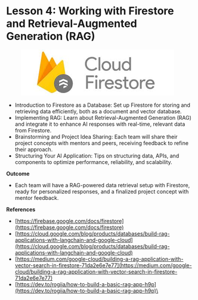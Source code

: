 # Lesson 4: Working with Firestore and Retrieval-Augmented Generation (RAG)



<figure><img src="../.gitbook/assets/fire-store.jpg" alt=""><figcaption></figcaption></figure>

* Introduction to Firestore as a Database: Set up Firestore for storing and retrieving data efficiently, both as a document and vector database.
* ​Implementing RAG: Learn about Retrieval-Augmented Generation (RAG) and integrate it to enhance AI responses with real-time, relevant data from Firestore.
* ​Brainstorming and Project Idea Sharing: Each team will share their project concepts with mentors and peers, receiving feedback to refine their approach.
* ​Structuring Your AI Application: Tips on structuring data, APIs, and components to optimize performance, reliability, and scalability.

​**Outcome**

* Each team will have a RAG-powered data retrieval setup with Firestore, ready for personalized responses, and a finalized project concept with mentor feedback.

**References**

* [https://firebase.google.com/docs/firestore](https://firebase.google.com/docs/firestore)
* [https://cloud.google.com/blog/products/databases/build-rag-applications-with-langchain-and-google-cloud](https://cloud.google.com/blog/products/databases/build-rag-applications-with-langchain-and-google-cloud)
* [https://medium.com/google-cloud/building-a-rag-application-with-vector-search-in-firestore-71da2e6e7e77](https://medium.com/google-cloud/building-a-rag-application-with-vector-search-in-firestore-71da2e6e7e77)
* [https://dev.to/rogiia/how-to-build-a-basic-rag-app-h9p](https://dev.to/rogiia/how-to-build-a-basic-rag-app-h9p)\
